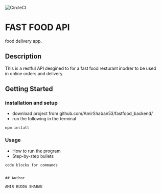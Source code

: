 ![CircleCI](https://img.shields.io/circleci/build/github/AmirShaban53/fastfood_backend/master)

# FAST FOOD API

food delivery app.

## Description

This is a restful API desgined to for a fast food resturant inodrer to be used in online
orders and delivery.

## Getting Started


### installation and setup

* download project from github.com/AmirShaban53/fastfood_backend/
* run the following in the terminal
```
npm install
```
   


### Usage

* How to run the program
* Step-by-step bullets
```
code blocks for commands
```


```

## Author

AMIR BUDDA SHABAN



